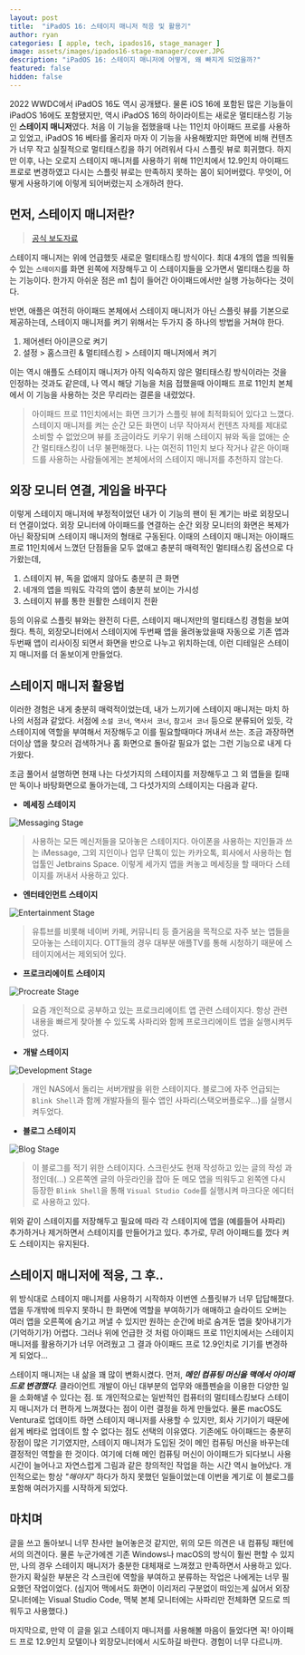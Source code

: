 ```yaml
---
layout: post
title:  "iPadOS 16: 스테이지 매니저 적응 및 활용기"
author: ryan
categories: [ apple, tech, ipados16, stage_manager ]
image: assets/images/ipados16-stage-manager/cover.JPG
description: "iPadOS 16: 스테이지 매니저에 어떻게, 왜 빠지게 되었을까?"
featured: false
hidden: false
--- 
```


2022 WWDC에서 iPadOS 16도 역시 공개됐다. 물론 iOS 16에 포함된 많은 기능들이 iPadOS 16에도 포함됐지만, 역시 iPadOS 16의 하이라이트는 새로운 멀티태스킹 기능인 **스테이지 매니저**였다. 처음 이 기능을 접했을때 나는 11인치 아이패드 프로를 사용하고 있었고, iPadOS 16 베타를 올리자 마자 이 기능을 사용해봤지만 화면에 비해 컨텐츠가 너무 작고 실질적으로 멀티태스킹을 하기 어려워서 다시 스플릿 뷰로 회귀했다. 하지만 이후, 나는 오로지 스테이지 매니저를 사용하기 위해 11인치에서 12.9인치 아이패드 프로로 변경하였고 다시는 스플릿 뷰로는 만족하지 못하는 몸이 되어버렸다. 무엇이, 어떻게 사용하기에 이렇게 되어버렸는지 소개하려 한다.

## 먼저, 스테이지 매니저란?
>[공식 보도자료](https://www.apple.com/kr/newsroom/2022/06/ipados-16-takes-the-versatility-of-ipad-even-further/)

스테이지 매니저는 위에 언급했듯 새로운 멀티태스킹 방식이다. 최대 4개의 앱을 띄워둘수 있는 `스테이지`를 화면 왼쪽에 저장해두고 이 스테이지들을 오가면서 멀티태스킹을 하는 기능이다. 한가지 아쉬운 점은 m1 칩이 들어간 아이패드에서만 실행 가능하다는 것이다. 

반면, 애플은 여전히 아이패드 본체에서 스테이지 매니저가 아닌 스플릿 뷰를 기본으로 제공하는데, 스테이지 매니저를 켜기 위해서는 두가지 중 하나의 방법을 거쳐야 한다.
1. 제어센터 아이콘으로 켜기
2. 설정 > 홈스크린 & 멀티테스킹 > 스테이지 매니저에서 켜기

이는 역시 애플도 스테이지 매니저가 아직 익숙하지 않은 멀티태스킹 방식이라는 것을 인정하는 것과도 같은데, 나 역시 해당 기능을 처음 접했을때 아이패드 프로 11인치 본체에서 이 기능을 사용하는 것은 무리라는 결론을 내렸었다.

> 아이패드 프로 11인치에서는 화면 크기가 스플릿 뷰에 최적화되어 있다고 느꼈다. 스테이지 매니저를 켜는 순간 모든 화면이 너무 작아져서 컨텐츠 자체를 제대로 소비할 수 없었으며 뷰를 조금이라도 키우기 위해 스테이지 뷰와 독을 없애는 순간 멀티태스킹이 너무 불편해졌다. 나는 여전히 11인치 보다 작거나 같은 아이패드를 사용하는 사람들에게는 본체에서의 스테이지 매니저를 추천하지 않는다. 

## 외장 모니터 연결, 게임을 바꾸다
이렇게 스테이지 매니저에 부정적이었던 내가 이 기능의 팬이 된 계기는 바로 외장모니터 연결이었다. 
외장 모니터에 아이패드를 연결하는 순간 외장 모니터의 화면은 복제가 아닌 확장되며 스테이지 매니저의 형태로 구동된다. 이때의 스테이지 매니저는 아이패드 프로 11인치에서 느꼈던 단점들을 모두 없애고 충분히 매력적인 멀티태스킹 옵션으로 다가왔는데,
1. 스테이지 뷰, 독을 없애지 않아도 충분히 큰 화면
2. 네개의 앱을 띄워도 각각의 앱이 충분히 보이는 가시성
3. 스테이지 뷰를 통한 원활한 스테이지 전환

등의 이유로 스플릿 뷰와는 완전히 다른, 스테이지 매니저만의 멀티태스킹 경험을 보여줬다. 특히, 외장모니터에서 스테이지에 두번째 앱을 올려놓았을때 자동으로 기존 앱과 두번째 앱이 리사이징 되면서 화면을 반으로 나누고 위치하는데, 이런 디테일은 스테이지 매니저를 더 돋보이게 만들었다.

## 스테이지 매니저 활용법
이러한 경험은 내게 충분히 매력적이었는데, 내가 느끼기에 스테이지 매니저는 마치 하나의 서점과 같았다. 서점에 `소설 코너`, `역사서 코너`, `참고서 코너` 등으로 분류되어 있듯, 각 스테이지에 역할을 부여해서 저장해두고 이를 필요할때마다 꺼내서 쓰는. 조금 과장하면 더이상 앱을 찾으러 검색하거나 홈 화면으로 돌아갈 필요가 없는 그런 기능으로 내게 다가왔다.

조금 풀어서 설명하면 현재 나는 다섯가지의 스테이지를 저장해두고 그 외 앱들을 킬때만 독이나 바탕화면으로 돌아가는데, 그 다섯가지의 스테이지는 다음과 같다.
- **메세징 스테이지**

![Messaging Stage](/assets/images/ipados16-stage-manager/MessagingStage.png)

> 사용하는 모든 메신저들을 모아놓은 스테이지다. 아이폰을 사용하는 지인들과 쓰는 iMessage, 그외 지인이나 업무 단톡이 있는 카카오톡, 회사에서 사용하는 협업툴인 Jetbrains Space. 이렇게 세가지 앱을 켜놓고 메세징을 할 때마다 스테이지를 꺼내서 사용하고 있다.

- **엔터테인먼트 스테이지**

![Entertainment Stage](/assets/images/ipados16-stage-manager/EntertainmentStage.png)

> 유튜브를 비롯해 네이버 카페, 커뮤니티 등 즐거움을 목적으로 자주 보는 앱들을 모아놓는 스테이지다. OTT들의 경우 대부분 애플TV를 통해 시청하기 때문에 스테이지에서는 제외되어 있다.

- **프로크리에이트 스테이지**

![Procreate Stage](/assets/images/ipados16-stage-manager/ProcreateStage.PNG)

> 요즘 개인적으로 공부하고 있는 프로크리에이트 앱 관련 스테이지다. 항상 관련 내용을 빠르게 찾아볼 수 있도록 사파리와 함께 프로크리에이트 앱을 실행시켜두었다.

- **개발 스테이지**

![Development Stage](/assets/images/ipados16-stage-manager/CodeStage.PNG)

> 개인 NAS에서 돌리는 서버개발을 위한 스테이지다. 블로그에 자주 언급되는 `Blink Shell`과 함께 개발자들의 필수 앱인 사파리(스택오버플로우...)를 실행시켜두었다.

- **블로그 스테이지**

![Blog Stage](/assets/images/ipados16-stage-manager/BlogStage.png)

> 이 블로그를 적기 위한 스테이지다. 스크린샷도 현재 작성하고 있는 글의 작성 과정인데(...) 오른쪽엔 글의 아웃라인을 잡아 둔 메모 앱을 띄워두고 왼쪽엔 다시 등장한 `Blink Shell`을 통해 `Visual Studio Code`를 실행시켜 마크다운 에디터로 사용하고 있다.

위와 같이 스테이지를 저장해두고 필요에 따라 각 스테이지에 앱을 (예를들어 사파리) 추가하거나 제거하면서 스테이지를 만들어가고 있다. 추가로, 무려 아이패드를 껐다 켜도 스테이지는 유지된다.

## 스테이지 매니저에 적응, 그 후..
위 방식대로 스테이지 매니저를 사용하기 시작하자 이번엔 스플릿뷰가 너무 답답해졌다. 앱을 두개밖에 띄우지 못하니 한 화면에 역할을 부여하기가 애매하고 슬라이드 오버는 여러 앱을 오른쪽에 숨기고 꺼낼 수 있지만 원하는 순간에 바로 숨겨둔 앱을 찾아내기가 (기억하기가) 어렵다. 그러나 위에 언급한 것 처럼 아이패드 프로 11인치에서는 스테이지 매니저를 활용하기가 너무 어려웠고 그 결과 아이패드 프로 12.9인치로 기기를 변경하게 되었다...

스테이지 매니저는 내 삶을 꽤 많이 변화시켰다. 먼저, ***메인 컴퓨팅 머신을 맥에서 아이패드로 변경했다***. 클라이언트 개발이 아닌 대부분의 업무와 애플펜슬을 이용한 다양한 일을 소화해낼 수 있다는 점. 또 개인적으로는 일반적인 컴퓨터의 멀티테스킹보다 스테이지 매니저가 더 편하게 느껴졌다는 점이 이런 결정을 하게 만들었다. 물론 macOS도 Ventura로 업데이트 하면 스테이지 매니저를 사용할 수 있지만, 회사 기기이기 때문에 쉽게 베타로 업데이트 할 수 없다는 점도 선택의 이유였다. 기존에도 아이패드는 충분히 장점이 많은 기기였지만, 스테이지 매니저가 도입된 것이 메인 컴퓨팅 머신을 바꾸는데 결정적인 역할을 한 것이다. 여기에 더해 메인 컴퓨팅 머신이 아이패드가 되다보니 사용 시간이 늘어나고 자연스럽게 그림과 같은 창의적인 작업을 하는 시간 역시 늘어났다. 개인적으로는 항상 *"해야지"* 하다가 하지 못했던 일들이었는데 이번을 계기로 이 블로그를 포함해 여러가지를 시작하게 되었다.

## 마치며
글을 쓰고 돌아보니 너무 찬사만 늘어놓은것 같지만, 위의 모든 의견은 내 컴퓨팅 패턴에서의 의견이다. 물론 누군가에겐 기존 Windows나 macOS의 방식이 훨씬 편할 수 있지만, 나의 경우 스테이지 매니저가 충분한 대체재로 느껴졌고 만족하면서 사용하고 있다. 한가지 확실한 부분은 각 스크린에 역할을 부여하고 분류하는 작업은 나에게는 너무 필요했던 작업이었다. (심지어 맥에서도 화면이 이리저리 구분없이 떠있는게 싫어서 외장모니터에는 Visual Studio Code, 맥북 본체 모니터에는 사파리만 전체화면 모드로 띄워두고 사용했다.) 

마지막으로, 만약 이 글을 읽고 스테이지 매니저를 사용해볼 마음이 들었다면 꼭! 아이패드 프로 12.9인치 모델이나 외장모니터에서 시도하길 바란다. 경험이 너무 다르니까.


<!-- 
---
layout: post
title:  "Inception Movie"
author: john
categories: [ Jekyll, tutorial ]
tags: [red, yellow]
image: assets/images/11.jpg
description: "My review of Inception movie. Actors, directing and more."
rating: 4.5
featured: true
hidden: false
beforetoc: "Markdown editor is a very powerful thing. In this article I'm going to show you what you can actually do with it, some tricks and tips while editing your post."
toc: true // 목차를 사용할 것인지
--- 
-->
